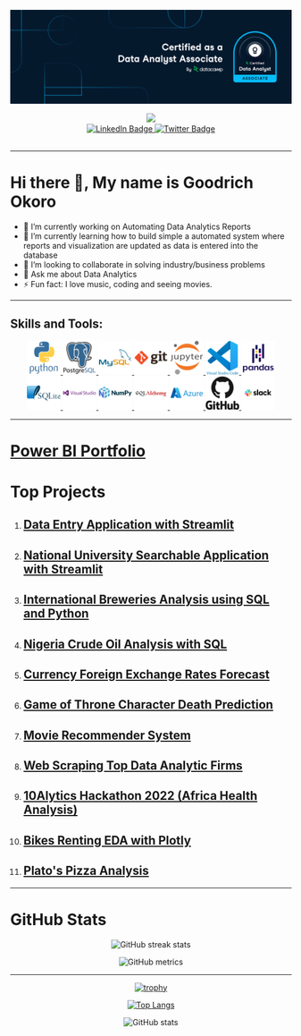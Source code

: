 ![](https://github.com/TelRich/TelRich/blob/main/data_analyst_associate_facebook_wide.png)

<div id="header" align="center">
  <img src="https://media.giphy.com/media/M9gbBd9nbDrOTu1Mqx/giphy.gif" width="100"/>
<div id="badges">
  <a href="https://www.linkedin.com/in/goodrichokoro/">
    <img src="https://img.shields.io/badge/LinkedIn-blue?style=for-the-badge&logo=linkedin&logoColor=white" alt="LinkedIn Badge"/>
  </a>
  <a href="https://twitter.com/OkoroGoodrich">
    <img src="https://img.shields.io/badge/Twitter-blue?style=for-the-badge&logo=twitter&logoColor=white" alt="Twitter Badge"/>
  </a>
</div>
  <img src="https://komarev.com/ghpvc/?username=TelRich&style=flat-square&color=blue" alt=""/>
</div>

---

# Hi there 👋, My name is Goodrich Okoro


- 🔭 I’m currently working on Automating Data Analytics Reports
- 🌱 I’m currently learning how to build simple a automated system where reports and visualization are updated as data is entered into the database
- 👯 I’m looking to collaborate in solving industry/business problems
- 💬 Ask me about Data Analytics
- ⚡ Fun fact: I love music, coding and seeing movies.

---

## Skills and Tools: <div>
<p align="center">
  <a href="https://www.python.org/" target="_blank" rel="noreferrer"> <img src="https://github.com/devicons/devicon/blob/master/icons/python/python-original-wordmark.svg" title="Python" alt="Python" width="60" height="60"/> </a> 
  <a href="https://www.postgresql.org/" target="_blank" rel="noreferrer"> <img src="https://github.com/devicons/devicon/blob/master/icons/postgresql/postgresql-original-wordmark.svg" title="PostgreSQL" alt="PostgreSQL" width="60" height="60"/> </a> 
 <a href="https://www.mysql.com/" target="_blank" rel="noreferrer"> <img src="https://github.com/devicons/devicon/blob/master/icons/mysql/mysql-original-wordmark.svg" title="MySQL"  alt="MySQL" width="60" height="60"/> </a>
  <a href="https://git-scm.com/" target="_blank" rel="noreferrer"> <img src="https://github.com/devicons/devicon/blob/master/icons/git/git-original-wordmark.svg" title="Git" alt="Git" width="60" height="60"/> </a>
  <a href="https://jupyter.org/" target="_blank" rel="noreferrer"> <img src="https://github.com/devicons/devicon/blob/master/icons/jupyter/jupyter-original-wordmark.svg" title="Jupyter" alt="Jupyter" width="60" height="60"/> </a>
   <a href="https://code.visualstudio.com/" target="_blank" rel="noreferrer"> <img src="https://github.com/devicons/devicon/blob/master/icons/vscode/vscode-original-wordmark.svg" title="vscode" alt="vscode" width="60" height="60"/> </a>
  <a href="https://pandas.pydata.org/" target="_blank" rel="noreferrer"> <img src="https://github.com/devicons/devicon/blob/master/icons/pandas/pandas-original-wordmark.svg" title="Pandas" alt="Pandas" width="60" height="60"/> </a>
  <a href="https://www.sqlite.org/" target="_blank" rel="noreferrer"> <img src="https://github.com/devicons/devicon/blob/master/icons/sqlite/sqlite-original-wordmark.svg" title="SQLite" alt="SQLite" width="60" height="60"/> </a>
    <a href="https://visualstudio.microsoft.com/" target="_blank" rel="noreferrer"> <img src="https://github.com/devicons/devicon/blob/master/icons/visualstudio/visualstudio-plain-wordmark.svg" title="VisualStudio" alt="VisuaStudio" width="60" height="60"/> </a> 
  <a href="https://numpy.org/" target="_blank" rel="noreferrer"> <img src="https://github.com/devicons/devicon/blob/master/icons/numpy/numpy-original-wordmark.svg" title="Numpy" alt="Numpy" width="60" height="60"/> </a>
  <a href="https://www.sqlalchemy.org/" target="_blank" rel="noreferrer"> <img src="https://github.com/devicons/devicon/blob/master/icons/sqlalchemy/sqlalchemy-original-wordmark.svg" title="SQLAlchemy" alt="SQLAlchemy" width="60" height="60"/> </a>
  <a href="https://azure.microsoft.com/en-us/" target="_blank" rel="noreferrer"> <img src="https://github.com/devicons/devicon/blob/master/icons/azure/azure-original-wordmark.svg" title="Azure" alt="Azure" width="60" height="60"/> </a>
  <a href="https://github.com/" target="_blank" rel="noreferrer"> <img src="https://github.com/devicons/devicon/blob/master/icons/github/github-original-wordmark.svg" title="Github" alt="Github" width="60" height="60"/> </a>
  <a href="https://slack.com/" target="_blank" rel="noreferrer"> <img src="https://github.com/devicons/devicon/blob/master/icons/slack/slack-original-wordmark.svg" title="Slack" alt="Slack" width="60" height="60"/> </a>
    
</div>

---
# [Power BI Portfolio](https://goodrich-power-bi-portfiolio.streamlit.app/)

# Top Projects

1. ## [Data Entry Application with Streamlit](https://github.com/TelRich/Data-Entry-App-with-Streamlit/tree/main)
2. ## [National University Searchable Application with Streamlit](https://github.com/TelRich/National-University-Ranking-App)
3. ## [International Breweries Analysis using SQL and Python](https://github.com/TelRich/International-Breweries-Analysis-with-SQL-and-Python/tree/main)
4. ## [Nigeria Crude Oil Analysis with SQL](https://github.com/TelRich/Crude_Oil_Analysis_With_SQL)
5. ## [Currency Foreign Exchange Rates Forecast](https://github.com/TelRich/Currency-Foreign-Exchange-Rates-Forecasting)
6. ## [Game of Throne Character Death Prediction](https://github.com/TelRich/GOT_Character_Death_Prediction)
7. ## [Movie Recommender System](https://github.com/TelRich/Movie_Recommender)
8. ## [Web Scraping Top Data Analytic Firms](https://github.com/TelRich/Web_Scraping_Top_Data_Analytics_Firms)
9. ## [10Alytics Hackathon 2022 (Africa Health Analysis)](https://github.com/TelRich/Africa_Health_Analysis-10Alytics_Hackathon_2022)
10. ## [Bikes Renting EDA with Plotly](https://github.com/TelRich/Bike_Sharing_EDA_with_Plotly/tree/main)
11. ## [Plato's Pizza Analysis](https://github.com/TelRich/Plato-s_Pizza_Analysis)
---

# GitHub Stats

<div align="center">
  
  ![GitHub streak stats](https://github-readme-streak-stats.herokuapp.com/?user=telrich&theme=gruvbox)  
  
  ![GitHub metrics](https://metrics.lecoq.io/telrich) 
  
--- 
  
  [![trophy](https://github-profile-trophy.vercel.app/?username=telrich&theme=gruvbox)](https://github.com/ryo-ma/github-profile-trophy)
  
  [![Top Langs](https://github-readme-stats.vercel.app/api/top-langs/?username=telrich&theme=gruvbox)](https://github.com/anuraghazra/github-readme-stats)
  
  ![GitHub stats](https://github-readme-stats.vercel.app/api?username=telrich&show_icons=true&count_private=true&theme=gruvbox)  
  
  
</div>
  
  
  
  
  
  
  
